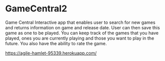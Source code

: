 # GameCentral2
Game Central
Interactive app that enables user to search for new games and returns information on game and release date. 
User can then save this game as one to be played. You can keep track of the games that you have played, 
ones you are currently playing and those you want to play in the future. You also have the ability to rate the game.

https://agile-hamlet-95339.herokuapp.com/
